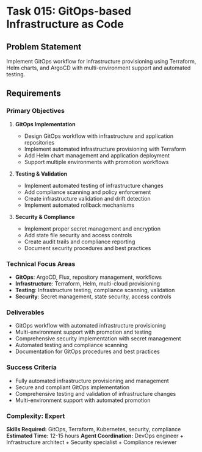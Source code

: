# Task 015: GitOps-based Infrastructure as Code

## Problem Statement
Implement GitOps workflow for infrastructure provisioning using Terraform, Helm charts, and ArgoCD with multi-environment support and automated testing.

## Requirements

### Primary Objectives
1. **GitOps Implementation**
   - Design GitOps workflow with infrastructure and application repositories
   - Implement automated infrastructure provisioning with Terraform
   - Add Helm chart management and application deployment
   - Support multiple environments with promotion workflows

2. **Testing & Validation**
   - Implement automated testing of infrastructure changes
   - Add compliance scanning and policy enforcement
   - Create infrastructure validation and drift detection
   - Implement automated rollback mechanisms

3. **Security & Compliance**
   - Implement proper secret management and encryption
   - Add state file security and access controls
   - Create audit trails and compliance reporting
   - Document security procedures and best practices

### Technical Focus Areas
- **GitOps**: ArgoCD, Flux, repository management, workflows
- **Infrastructure**: Terraform, Helm, multi-cloud provisioning
- **Testing**: Infrastructure testing, compliance scanning, validation
- **Security**: Secret management, state security, access controls

### Deliverables
- GitOps workflow with automated infrastructure provisioning
- Multi-environment support with promotion and testing
- Comprehensive security implementation with secret management
- Automated testing and compliance scanning
- Documentation for GitOps procedures and best practices

### Success Criteria
- Fully automated infrastructure provisioning and management
- Secure and compliant GitOps implementation
- Comprehensive testing and validation of infrastructure changes
- Multi-environment support with automated promotion

### Complexity: Expert
**Skills Required:** GitOps, Terraform, Kubernetes, security, compliance
**Estimated Time:** 12-15 hours
**Agent Coordination:** DevOps engineer + Infrastructure architect + Security specialist + Compliance reviewer
